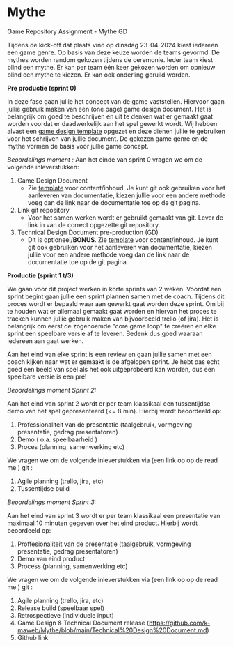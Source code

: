 # Mythe
Game Repository Assignment - Mythe GD

Tijdens de kick-off dat plaats vind op dinsdag 23-04-2024 kiest iedereen een game genre. Op basis van deze keuze worden de teams gevormd. De mythes worden random gekozen tijdens de ceremonie. Ieder team kiest blind een mythe. Er kan per team één keer gekozen worden om opnieuw blind een mythe te kiezen. Er kan ook onderling geruild worden. 


**Pre productie (sprint 0)**

In deze fase gaan jullie het concept van de game vaststellen. Hiervoor gaan jullie gebruik maken van een (one page) game design document. Het is belangrijk om goed te beschrijven en uit te denken wat er gemaakt gaat worden voordat er daadwerkelijk aan het spel gewerkt wordt. Wij hebben alvast een [game design template](https://github.com/k-maweb/Mythe/blob/main/GameDesign%20Template.md) opgezet en deze dienen jullie te gebruiken voor het schrijven van jullie document. De gekozen game genre en de mythe vormen de basis voor jullie game concept. 

_Beoordelings moment :_
Aan het einde van sprint 0 vragen we om de volgende inleverstukken: 

1. Game Design Document
    - Zie [template](https://github.com/k-maweb/Mythe/blob/main/GameDesign%20Template.md) voor content/inhoud. Je kunt git ook gebruiken voor het aanleveren van documentatie, kiezen jullie voor een andere methode voeg dan de link naar de documentatie toe op de git pagina.
2. Link git repository
    - Voor het samen werken wordt er gebruikt gemaakt van git. Lever de link in van de correct opgezette git repository. 
3. Technical Design Document pre-production (GD)
    - Dit is optioneel/**BONUS**. Zie [template](https://github.com/k-maweb/Mythe/blob/main/Technical%20Design%20Document.md) voor content/inhoud. Je kunt git ook gebruiken voor het aanleveren van documentatie, kiezen jullie voor een andere methode voeg dan de link naar de documentatie toe op de git pagina.


**Productie (sprint 1 t/3)**
 
We gaan voor dit project werken in korte sprints van 2 weken. Voordat een sprint begint gaan jullie een sprint plannen samen met de coach. Tijdens dit proces wordt er bepaald waar aan gewerkt gaat worden deze sprint. Om bij te houden wat er allemaal gemaakt gaat worden en hiervan het proces te tracken kunnen jullie gebruik maken van bijvoorbeeld trello (of jira).  Het is belangrijk om eerst de zogenoemde "core game loop" te creëren en elke sprint een speelbare versie af te leveren. Bedenk dus goed waaraan iedereen aan gaat werken. 

Aan het eind van elke sprint is een review en gaan jullie samen met een coach kijken naar wat er gemaakt is de afgelopen sprint. Je hebt pas echt goed een beeld van spel als het ook uitgeprobeerd kan worden, dus een speelbare versie is een pré! 

_Beoordelings moment Sprint 2:_

Aan het eind van sprint 2 wordt er per team klassikaal een tussentijdse demo van het spel gepresenteerd (<= 8 min). Hierbij wordt beoordeeld op:
1. Professionaliteit van de presentatie (taalgebruik, vormgeving presentatie, gedrag presentatoren)
2. Demo ( o.a. speelbaarheid )
3. Proces (planning, samenwerking etc)

We vragen we om de volgende inleverstukken via (een link op op de read me ) git : 
1. Agile planning (trello, jira, etc)
2. Tussentijdse build



_Beoordelings moment Sprint 3:_

Aan het eind van sprint 3 wordt er per team klassikaal een presentatie van maximaal 10 minuten gegeven over het eind product.
Hierbij wordt beoordeeld op:
1. Proffesionaliteit van de presentatie (taalgebruik, vormgeving presentatie, gedrag presentatoren)
2. Demo van eind product 
3. Process (planning, samenwerking etc)

We vragen we om de volgende inleverstukken via (een link op op de read me ) git : 
1. Agile planning (trello, jira, etc)
2. Release build (speelbaar spel)
3. Retrospectieve  (individuele input)
4. Game Design & Technical Document release (https://github.com/k-maweb/Mythe/blob/main/Technical%20Design%20Document.md)
6. Github link

